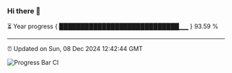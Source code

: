 ### Hi there 👋

⏳ Year progress { ████████████████████████████▁▁ } 93.59 %

---

⏰ Updated on Sun, 08 Dec 2024 12:42:44 GMT

![Progress Bar CI](https://github.com/ZhaoGui/ZhaoGui/workflows/Progress%20Bar%20CI/badge.svg)
